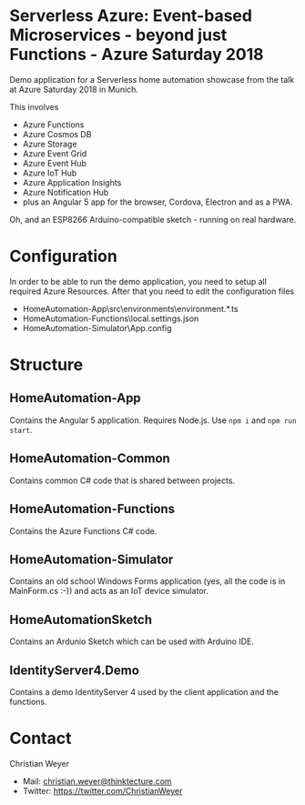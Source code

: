 # Serverless Azure: Event-based Microservices - beyond just Functions - Azure Saturday 2018
Demo application for a Serverless home automation showcase from the talk at Azure Saturday 2018 in Munich.

This involves

- Azure Functions
- Azure Cosmos DB
- Azure Storage
- Azure Event Grid
- Azure Event Hub
- Azure IoT Hub
- Azure Application Insights
- Azure Notification Hub 
- plus an Angular 5 app for the browser, Cordova, Electron and as a PWA. 
    
Oh, and an ESP8266 Arduino-compatible sketch - running on real hardware.

# Configuration
In order to be able to run the demo application, you need to setup all required Azure Resources. After that you need to edit the configuration files

- HomeAutomation-App\src\environments\environment.*.ts
- HomeAutomation-Functions\local.settings.json
- HomeAutomation-Simulator\App.config


# Structure

## HomeAutomation-App
Contains the Angular 5 application. Requires Node.js. Use `npm i` and `npm run start`.

## HomeAutomation-Common 
Contains common C# code that is shared between projects.

## HomeAutomation-Functions
Contains the Azure Functions C# code.

## HomeAutomation-Simulator
Contains an old school Windows Forms application (yes, all the code is in MainForm.cs :-)) and acts as an IoT device simulator.

## HomeAutomationSketch
Contains an Ardunio Sketch which can be used with Arduino IDE.

## IdentityServer4.Demo 
Contains a demo IdentityServer 4 used by the client application and the functions.

# Contact
Christian Weyer 

- Mail: christian.weyer@thinktecture.com
- Twitter: https://twitter.com/ChristianWeyer
